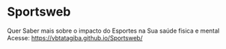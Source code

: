 # Sportsweb
Quer Saber mais sobre o impacto do Esportes na Sua saúde fisica e mental
Acesse: https://vbtatagiba.github.io/Sportsweb/